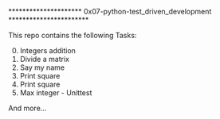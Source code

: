 ********************* 0x07-python-test_driven_development ***********************

This repo contains the following Tasks:

0. Integers addition
1. Divide a matrix
2. Say my name
3. Print square
3. Print square
5. Max integer - Unittest

And more...